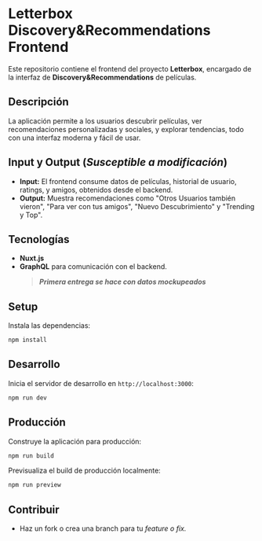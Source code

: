 # Letterbox Discovery&Recommendations Frontend

Este repositorio contiene el frontend del proyecto **Letterbox**, encargado de la interfaz de **Discovery&Recommendations** de películas.

## Descripción

La aplicación permite a los usuarios descubrir películas, ver recomendaciones personalizadas y sociales, y explorar tendencias, todo con una interfaz moderna y fácil de usar.

## Input y Output (*Susceptible a modificación*)

- **Input:** El frontend consume datos de películas, historial de usuario, ratings, y amigos, obtenidos desde el backend.
- **Output:** Muestra recomendaciones como "Otros Usuarios también vieron", "Para ver con tus amigos", "Nuevo Descubrimiento" y "Trending y Top".

## Tecnologías

- **Nuxt.js**
- **GraphQL** para comunicación con el backend.
  > _**Primera entrega se hace con datos mockupeados**_

## Setup

Instala las dependencias:

```bash
npm install
```

## Desarrollo

Inicia el servidor de desarrollo en `http://localhost:3000`:

```bash
npm run dev
```

## Producción

Construye la aplicación
para producción:

```bash
npm run build
```

Previsualiza el build de producción localmente:

```bash
npm run preview
```

## Contribuir

- Haz un fork o crea una branch para tu _feature o fix._

